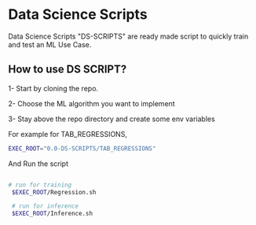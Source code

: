 # Data Science Scripts

Data Science Scripts "DS-SCRIPTS" are ready made script to quickly train and test an ML Use Case.

## How to use DS SCRIPT?

1- Start by cloning the repo.

2- Choose the ML algorithm you want to implement

3- Stay above the repo directory and create some env variables


For example for TAB_REGRESSIONS,

```sh
EXEC_ROOT="0.0-DS-SCRIPTS/TAB_REGRESSIONS"
```

And Run the script

```sh

# run for training
 $EXEC_ROOT/Regression.sh

 # run for inference
 $EXEC_ROOT/Inference.sh
```

